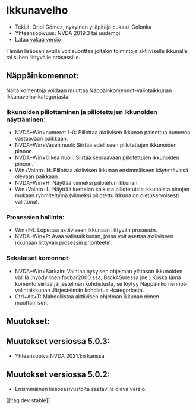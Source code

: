 # Ikkunavelho #

* Tekijä: Oriol Gómez, nykyinen ylläpitäjä Łukasz Golonka
* Yhteensopivuus: NVDA 2019.3 tai uudempi
* Lataa [vakaa versio][1]

Tämän lisäosan avulla voit suorittaa joitakin toimintoja aktiiviselle
ikkunalle tai siihen liittyvälle prosessille.

## Näppäinkomennot:
Näitä komentoja voidaan muuttaa Näppäinkomennot-valintaikkunan
Ikkunavelho-kategoriasta.
### Ikkunoiden piilottaminen ja piilotettujen ikkunoiden näyttäminen:
* NVDA+Win+numerot 1-0: Piilottaa aktiivisen ikkunan painettua numeroa
  vastaavaan paikkaan.
* NVDA+Win+Vasen nuoli: Siirtää edelliseen piilotettujen ikkunoiden pinoon.
* NVDA+Win+Oikea nuoli: Siirtää seuraavaan piilotettujen ikkunoiden pinoon.
* Win+Vaihto+H: Piilottaa aktiivisen ikkunan ensimmäiseen käytettävissä
  olevaan paikkaan.
* NVDA+Win+H: Näyttää viimeksi piilotetun ikkunan.
* Win+Vaihto+L: Näyttää luettelon kaikista piilotetuista ikkunoista pinojen
  mukaan ryhmiteltyinä (viimeksi piilotettu ikkuna on oletusarvoisesti
  valittuna).

### Prosessien hallinta:
* Win+F4: Lopettaa aktiiviseen ikkunaan liittyvän prosessin.
* NVDA+Win+P: Avaa valintaikkunan, jossa voit asettaa aktiiviseen ikkunaan
  liittyvän prosessin prioriteetin.

### Sekalaiset komennot:
* NVDA+Win+Sarkain: Vaihtaa nykyisen ohjelman ylätason ikkunoiden välillä
  (hyödyllinen foobar2000:ssa, Back4Suressa jne.) Koska tämä komento siirtää
  järjestelmän kohdistusta, se löytyy Näppäinkomennot-valintaikkunan
  Järjestelmän kohdistus -kategoriasta.
* Ctrl+Alt+T: Mahdollistaa aktiivisen ohjelman ikkunan nimen muuttamisen.

## Muutokset:

## Muutokset versiossa 5.0.3:

* Yhteensopiva NVDA 2021.1:n kanssa

## Muutokset versiossa 5.0.2:

- Ensimmäinen lisäosasivustolta saatavilla oleva versio.

[[!tag dev stable]]

[1]: https://addons.nvda-project.org/files/get.php?file=winwizard
